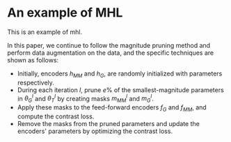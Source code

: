 # An example of MHL
This is an example of mhl.

In this paper, we continue to follow the magnitude pruning method and perform data augmentation on the data, and the specific techniques are shown as follows:


- Initially, encoders $h_{MM}$ and $h_{G}$, are randomly initialized with parameters respectively.
- During each iteration $l$, prune $e\%$ of the smallest-magnitude parameters in $\theta_G^l$ and $\theta_T^l$ by creating masks $m_{MM}^l$ and $m_{G}^l$.
- Apply these masks to the feed-forward encoders $f_G$ and $f_{MM}$, and compute the contrast loss.
- Remove the masks from the pruned parameters and update the encoders' parameters by optimizing the contrast loss.
